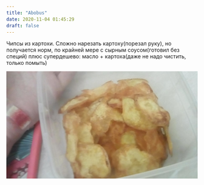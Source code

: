 ```yaml
---
title: "Abobus"
date: 2020-11-04 01:45:29
draft: false
---
```


Чипсы из картохи. Сложно нарезать картоху(порезал руку), но получается норм, по крайней мере с сырным соусом(готовил без специй) плюс супердешево: масло + картоха(даже не надо чистить, только помыть)

![](/img/vk/lrdEog0bHVc.jpg)
